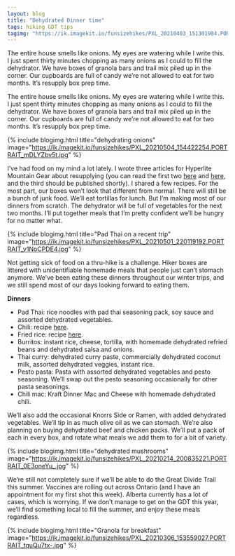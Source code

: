 ```yaml
---
layout: blog
title: "Dehydrated Dinner time"
tags: hiking GDT tips
tagimg: "https://ik.imagekit.io/funsizehikes/PXL_20210403_151301984.PORTRAIT_QeJBPBw-2-.jpg?tr=w-320"
---
```


The entire house smells like onions. My eyes are watering while I write this. I just spent thirty minutes chopping as many onions as I could to fill the dehydrator. We have boxes of granola bars and trail mix piled up in the corner. Our cupboards are full of candy we’re not allowed to eat for two months. It’s resupply box prep time.


The entire house smells like onions. My eyes are watering while I write this. I just spent thirty minutes chopping as many onions as I could to fill the dehydrator. We have boxes of granola bars and trail mix piled up in the corner. Our cupboards are full of candy we’re not allowed to eat for two months. It’s resupply box prep time.

{% include blogimg.html
 title="dehydrating onions"
 image="https://ik.imagekit.io/funsizehikes/PXL_20210504_154422254.PORTRAIT_mDLYZbv5t.jpg"
%}

I’ve had food on my mind a lot lately. I wrote three articles for Hyperlite Mountain Gear about resupplying (you can read the first two [here](https://www.hyperlitemountaingear.com/blogs/ultralight/keep-your-feet-on-the-gas-how-to-resupply-like-a-champ-on-a-thru-hike-part-1) and [here](https://www.hyperlitemountaingear.com/blogs/ultralight/keep-your-feet-on-the-gas-how-to-resupply-and-eat-like-a-champ-on-a-thru-hike-part-2), and the third should be published shortly). I shared a few recipes. For the most part, our boxes won’t look that different from normal. There will still be a bunch of junk food. We’ll eat tortillas for lunch. But I’m making most of our dinners from scratch. The dehydrator will be full of vegetables for the next two months. I’ll put together meals that I’m pretty confident we’ll be hungry for no matter what.

{% include blogimg.html
 title="Pad Thai on a recent trip"
 image="https://ik.imagekit.io/funsizehikes/PXL_20210501_220119192.PORTRAIT_v1NoCPDE4.jpg"
%}

Not getting sick of food on a thru-hike is a challenge. Hiker boxes are littered with unidentifiable homemade meals that people just can’t stomach anymore. We’ve been eating these dinners throughout our winter trips, and we still spend most of our days looking forward to eating them.

**Dinners**

 - Pad Thai: rice noodles with pad thai seasoning pack, soy sauce and assorted dehydrated vegetables. 
 - Chili: recipe [here](https://www.hyperlitemountaingear.com/blogs/ultralight/keep-your-feet-on-the-gas-how-to-resupply-and-eat-like-a-champ-on-a-thru-hike-part-2). 
 - Fried rice: recipe [here](https://www.hyperlitemountaingear.com/blogs/ultralight/keep-your-feet-on-the-gas-how-to-resupply-and-eat-like-a-champ-on-a-thru-hike-part-2).
 - Burritos: instant rice, cheese, tortilla, with homemade dehydrated refried beans and dehydrated salsa and onions.
 - Thai curry: dehydrated curry paste, commercially dehydrated coconut milk, assorted dehydrated veggies, instant rice. 
 - Pesto pasta: Pasta with assorted dehydrated vegetables and pesto seasoning. We’ll swap out the pesto seasoning occasionally for other pasta seasonings.
 - Chili mac: Kraft Dinner Mac and Cheese with homemade dehydrated chili.

We’ll also add the occasional Knorrs Side or Ramen, with added dehydrated vegetables. We’ll tip in as much olive oil as we can stomach. We’re also planning on buying dehydrated beef and chicken packs. We’ll put a pack of each in every box, and rotate what meals we add them to for a bit of variety.

{% include blogimg.html
 title="dehydrated mushrooms"
 image="https://ik.imagekit.io/funsizehikes/PXL_20210214_200835221.PORTRAIT_0E3oneYu_.jpg"
%}

We’re still not completely sure if we’ll be able to do the Great Divide Trail this summer. Vaccines are rolling out across Ontario (and I have an appointment for my first shot this week). Alberta currently has a lot of cases, which is worrying. If we don’t manage to get on the GDT this year, we’ll find something local to fill the summer, and enjoy these meals regardless. 

{% include blogimg.html
 title="Granola for breakfast"
 image="https://ik.imagekit.io/funsizehikes/PXL_20210306_153559027.PORTRAIT_tquQu7tx-.jpg"
%}
